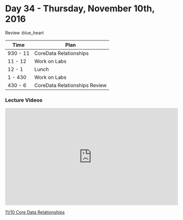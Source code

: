 # Day 34 - Thursday, November 10th, 2016

Review :blue_heart


Time        |   Plan   |
----------------|-------
930 - 11 | CoreData Relationships
11 - 12 | Work on Labs
12 - 1 | Lunch
1 - 430 | Work on Labs
430 - 6 | CoreData Relationships Review


### Lecture Videos

 <iframe width="560" height="315" src="https://www.youtube.com/embed/ZpZcYBD2wxw?rel=0&modestbranding=1" frameborder="0" allowfullscreen></iframe><p><a href="https://www.youtube.com/watch?v=ZpZcYBD2wxw">11/10 Core Data Relationships </a></p>


